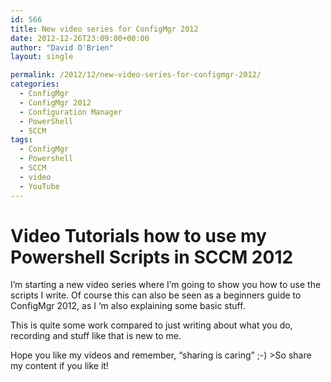 ```yaml
---
id: 566
title: New video series for ConfigMgr 2012
date: 2012-12-26T23:09:00+00:00
author: "David O'Brien"
layout: single

permalink: /2012/12/new-video-series-for-configmgr-2012/
categories:
  - ConfigMgr
  - ConfigMgr 2012
  - Configuration Manager
  - PowerShell
  - SCCM
tags:
  - ConfigMgr
  - Powershell
  - SCCM
  - video
  - YouTube
---
```

# Video Tutorials how to use my Powershell Scripts in SCCM 2012

I’m starting a new video series where I’m going to show you how to use the scripts I write. Of course this can also be seen as a beginners guide to ConfigMgr 2012, as I ‘m also explaining some basic stuff.

This is quite some work compared to just writing about what you do, recording and stuff like that is new to me.

Hope you like my videos and remember, “sharing is caring”  ;-) >So share my content if you like it!


